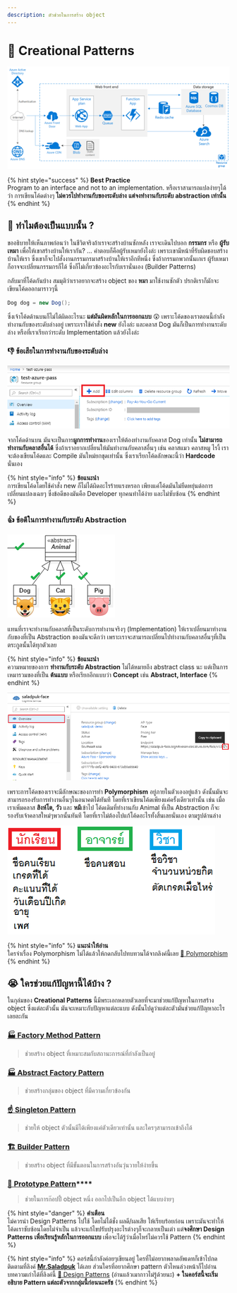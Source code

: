```yaml
---
description: ตัวช่วยในการสร้าง object
---
```


# 🤰 Creational Patterns

![](../../../.gitbook/assets/image%20%28906%29.png)

{% hint style="success" %}
**Best Practice**  
Program to an interface and not to an implementation. หรือเราสามารถแปลง่ายๆได้ว่า การเขียนโค้ดต่างๆ **ไม่ควรไปทำงานกับของระดับล่าง** **แต่จงทำงานกับระดับ abstraction เท่านั้น**
{% endhint %}

## 🤔 ทำไมต้องเป็นแบบนั้น ?

ขออธิบายให้เห็นภาพก่อนว่า ในชีวิตจริงถ้าเราจะสร้างบ้านซักหลัง เราจะเดินไปบอก **กรรมกร** หรือ **ผู้รับเหมา** เพื่อให้เขาสร้างบ้านให้เรากัน? ... คำตอบก็คือผู้รับเหมายังไงล่ะ เพราะเขามีหน้าที่รับผิดชอบสร้างบ้านให้เรา ซึ่งเขาก็จะไปสั่งงานกรรมกรมาสร้างบ้านให้เราอีกทีหนึ่ง ซึ่งถ้ากรรมกพวกนั้นเกเร ผู้รับเหมาก็อาจจะเปลี่ยนกรรมกรก็ได้ ซึ่งก็ไม่เกี่ยวข้องอะไรกับเรานั่นเอง \(Builder Patterns\)

กลับมาที่โค้ดกันบ้าง สมมุติว่าเราอยากจะสร้าง object ของ **หมา** มาใช้งานซักตัว ปรกติเราก็มักจะเขียนโค้ดออกมาราวๆนี้

```csharp
Dog dog = new Dog();
```

ซึ่งเจ้าโค้ดด้านบนก็ไม่ได้ผิดอะไรนะ **แต่มันผิดหลักในการออกแบบ** 😲 เพราะโค้ดของเราตอนนี้กำลังทำงานกับของระดับล่างอยู่ เพราะเราใช้คำสั่ง **new** ยังไงล่ะ และคลาส Dog มันก็เป็นการทำงานระดับล่าง หรือที่เราเรียกว่าระดับ Implementation แล้วยังไงล่ะ

### 👎 ข้อเสียในการทำงานกับของระดับล่าง

![](../../../.gitbook/assets/image%20%28238%29.png)

จากโค้ดด้านบน มันจะเป็นการ**ผูกการทำงาน**ของเราให้ต้องทำงานกับคลาส Dog เท่านั้น **ไม่สามารถทำงานกับคลาสอื่นได้** ซึ่งถ้าเราอยากเปลี่ยนให้มันทำงานกับคลาสอื่นๆ เช่น คลาสแมว คลาสหมู ไรงี้ เราจะต้องเขียนโค้ดและ Compile มันใหม่ยกชุดเท่านั้น ซึ่งเราเรียกโค้ดลักษณะนี้ว่า **Hardcode** นั่นเอง

{% hint style="info" %}
**ข้อแนะนำ**  
การเขียนโค้ดโดยใช้คำสั่ง new ก็ไม่ได้ผิดอะไรร้ายแรงหรอก เพียงแค่โค้ดมันไม่ยืดหยุ่นต่อการเปลี่ยนแปลงเฉยๆ ซึ่งข้อดีของมันคือ Developer ทุกคนทำได้ง่าย และไม่ซับซ้อน
{% endhint %}

### 👍 ข้อดีในการทำงานกับระดับ Abstraction

![](../../../.gitbook/assets/image%20%2836%29.png)

แทนที่เราจะทำงานกับคลาสที่เป็นระดับการทำงานจริงๆ \(Implementation\) ให้เราเปลี่ยนมาทำงานกับของที่เป็น Abstraction ของมันจะดีกว่า เพราะเราจะสามารถเปลี่ยนไปทำงานกับคลาสอื่นๆที่เป็นตระกูลนั้นได้ทุกตัวเลย

{% hint style="info" %}
**ข้อแนะนำ**  
ความหมายของการ **ทำงานกับระดับ Abstraction** ไม่ได้หมายถึง abstract class นะ แต่เป็นการเหมารวมของที่เป็น **ต้นแบบ** หรือเรียกอีกแบบว่า **Concept** เช่น **Abstract, Interface**
{% endhint %}

![](../../../.gitbook/assets/image%20%28707%29.png)

เพราะการโค้ดของเราจะมีลักษณะของการทำ **Polymorphism** อยู่ภายในตัวเองอยู่แล้ว ดังนั้นมันจะสามารถรองรับการทำงานอื่นๆในอนาคตได้ทันที โดยที่เราเขียนโค้ดเพียงแค่ครั้งเดียวเท่านั้น เช่น เมื่อเราเพิ่มคลาส **สิงห์โต, วัว** และ **หมี**เข้าไป โค้ดเดิมที่ทำงานกับ Animal ที่เป็น Abstraction ก็จะรองรับเจ้าคลาสใหม่ๆพวกนั้นทันที โดยที่เราไม่ต้องไปแก้โค้ดอะไรทั้งสิ้นเลยนั่นเอง ตามรูปด้านล่าง

![](../../../.gitbook/assets/image%20%28195%29.png)

{% hint style="info" %}
**แนะนำให้อ่าน**  
ใครจำเรื่อง Polymorphism ไม่ได้แล้วให้กดกลับไปทบทวนได้จากลิงค์นี้เลย [💖 Polymorphism](https://saladpuk.gitbook.io/learn/beginner-1/oop/polymorphism)
{% endhint %}

## 😭 ใครช่วยแก้ปัญหานี้ได้บ้าง ?

ในกุล่มของ **Creational Patterns** นี้มีพระเอกหลายตัวเลยที่จะมาช่วยแก้ปัญหาในการสร้าง object ซึ่งแต่ละตัวนั้น มันจะเหมาะกับปัญหาแต่ละแบบ ดังนั้นไปดูว่าแต่ละตัวมันช่วยแก้ปัญหาอะไรเลยละกัน

### [🏭 **Factory Method Pattern**](https://saladpuk.gitbook.io/learn/beginner-1/design-patterns/creational/factory-method-pattern)

> ช่วยสร้าง object ที่เหมาะสมกับสถานะการณ์ที่กำลังเป็นอยู่

### [🏭 **Abstract Factory Pattern**](https://saladpuk.gitbook.io/learn/beginner-1/design-patterns/creational/abstract-factory-pattern)

> ช่วยสร้างกลุ่มของ object ที่มีความเกี่ยวข้องกัน

### [☝️ **Singleton Pattern**](https://saladpuk.gitbook.io/learn/beginner-1/design-patterns/creational/singleton-pattern)

> ช่วยให้ object ตัวนั้นมีได้เพียงแค่ตัวเดียวเท่านั้น และใครๆสามารถเข้าถึงได้

### [🏗️ **Builder Pattern**](https://saladpuk.gitbook.io/learn/beginner-1/design-patterns/creational/builder-pattern)

> ช่วยสร้าง object ที่มีขั้นตอนในการสร้างอันวุ่นวายให้ง่ายขึ้น

### [🎎 **Prototype Pattern**](https://www.saladpuk.com/beginner-1/design-patterns/creational/prototype-pattern)\*\*\*\*

> ช่วยในการก๊อปปี้ object หนึ่ง ออกไปเป็นอีก object ได้แบบง่ายๆ

{% hint style="danger" %}
**คำเตือน**  
ไม่ควรนำ Design Patterns ไปใช้ โดยไม่ได้ชั่ง ผลดี/ผลเสีย ให้เรียบร้อยก่อน เพราะมันจะทำให้โค้ดเราซับซ้อนโดยไม่จำเป็น แล้วจะแก้ไขปรับปรุงอะไรต่างๆก็จะกลายเป็นเต่า แต่**จงศึกษา Design Patterns เพื่อเรียนรู้หลักในการออกแบบ** เพื่อจะได้รู้ว่าเมื่อไหร่ไม่ควรใช้ Pattern
{% endhint %}

{% hint style="info" %}
คอร์สนี้กำลังค่อยๆเขียนอยู่ ใครที่ไม่อยากพลาดอัพเดทก็เข้าไปกดติดตามที่ลิงค์ [**Mr.Saladpuk**](https://www.facebook.com/mr.saladpuk) ได้เลย ส่วนใครที่อยากศึกษา pattern ตัวไหนล่วงหน้าก็ไปอ่านบทความเก่าได้ที่ลิงค์นี้ [🤴 Design Patterns](https://saladpuk.gitbook.io/learn/software-design/designpatterns) \(อ่านแล้วเมากาวไม่รู้ด้วยนะ\) **+ ในคอร์สนี้จะเริ่มอธิบาย Pattern แต่ละตัวจากกลุ่มนี้ก่อนนะครัช**
{% endhint %}

